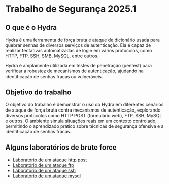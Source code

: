 # Trabalho de Segurança 2025.1

## O que é o Hydra

Hydra é uma ferramenta de força bruta e ataque de dicionário usada para quebrar
senhas de diversos serviços de autenticação. Ela é capaz de realizar tentativas
automatizadas de login em vários protocolos, como HTTP, FTP, SSH, SMB, MySQL, entre outros.

Hydra é amplamente utilizada em testes de penetração (pentest) para verificar a
robustez de mecanismos de autenticação, ajudando na identificação de senhas fracas
ou vulneráveis.

## Objetivo do trabalho

O objetivo do trabalho é demonstrar o uso do Hydra em diferentes cenários de ataque
de força bruta contra mecanismos de autenticação, explorando diversos protocolos como
HTTP POST (formulário web), FTP, SSH, MySQL e outros. O ambiente simula situações
reais em um contexto controlado, permitindo o aprendizado prático sobre técnicas de
segurança ofensiva e a identificação de senhas fracas.

## Alguns laboratórios de brute force

* [Laboratório de um ataque http post](http-post.md)
* [Laboratório de um ataque ftp](ftp.md)
* [Laboratório de um ataque ssh](ssh.md)
* [Laboratório de um ataque mysql](mysql.md)
